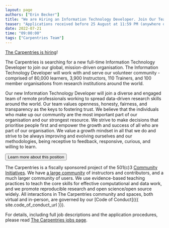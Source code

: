 ```yaml
---
layout: page
authors: ["Erin Becker"]
title: "We are Hiring an Information Technology Developer. Join Our Team."
teaser: "Applications received before 25 August at 11:59 PM (anywhere on earth) will receive full consideration."
date: 2022-07-21
time: "09:00:00"
tags: ["Carpentries Team"]
---
```


[The Carpentries is hiring](https://carpentries.org/jobs/)!

The Carpentries is searching for a new full-time Information Technology Developer to join our global, mission-driven organisation. The Information Technology Developer will work with and serve our volunteer community - comprised of 80,000 learners, 3,900 Instructors, 110 Trainers, and 100 member organisations from research institutions around the world. 

Our new Information Technology Developer will join a diverse and engaged team of remote professionals working to spread data-driven research skills around the world. Our team values openness, honesty, fairness, and transparency as the keys to fostering trust. We believe that the individuals who make up our community are the most important part of our organisation and our strongest resource. We strive to make decisions that prioritise people first and empower the growth and success of all who are part of our organisation. We value a growth mindset in all that we do and strive to be always improving and evolving ourselves and our methodologies, being receptive to feedback, responsive, curious, and willing to learn.

<a href="/it-developer/">
  <button class="btn">
          Learn more about this position
  </button>
</a>

The Carpentries is a fiscally sponsored project of the 501(c)3 [Community Initiatives](http://communityin.org/). We have [a large community](https://carpentries.org/instructors-map/) of instructors and contributors, and a much larger community of users. We use evidence-based teaching practices to teach the core skills for effective computational and data work, and we promote reproducible research and open science/open source widely. All interactions in The Carpentries community and spaces, both
virtual and in-person, are governed by our [Code of Conduct]({{ site.code_of_conduct_url }}).

For details, including full job descriptions and the application procedures, please read 
[The Carpentries jobs page](https://carpentries.org/jobs/).

